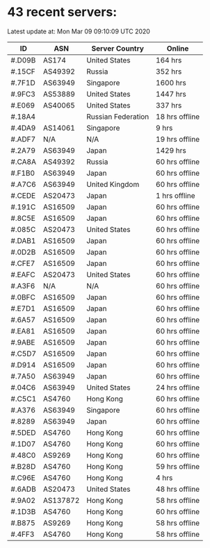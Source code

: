 # 43 recent servers:

Latest update at: Mon Mar 09 09:10:09 UTC 2020

| ID | ASN | Server Country | Online |
| -- | --- | -------------- | ------ |
| #.D09B | AS174 | United States | 164 hrs |
| #.15CF | AS49392 | Russia | 352 hrs |
| #.7F1D | AS63949 | Singapore | 1600 hrs |
| #.9FC3 | AS53889 | United States | 1447 hrs |
| #.E069 | AS40065 | United States | 337 hrs |
| #.18A4 |  | Russian Federation | 18 hrs offline |
| #.4DA9 | AS14061 | Singapore | 9 hrs |
| #.ADF7 | N/A | N/A | 19 hrs offline |
| #.2A79 | AS63949 | Japan | 1429 hrs |
| #.CA8A | AS49392 | Russia | 60 hrs offline |
| #.F1B0 | AS63949 | Japan | 60 hrs offline |
| #.A7C6 | AS63949 | United Kingdom | 60 hrs offline |
| #.CEDE | AS20473 | Japan | 1 hrs offline |
| #.191C | AS16509 | Japan | 60 hrs offline |
| #.8C5E | AS16509 | Japan | 60 hrs offline |
| #.085C | AS20473 | United States | 60 hrs offline |
| #.DAB1 | AS16509 | Japan | 60 hrs offline |
| #.0D2B | AS16509 | Japan | 60 hrs offline |
| #.CFE7 | AS16509 | Japan | 60 hrs offline |
| #.EAFC | AS20473 | United States | 60 hrs offline |
| #.A3F6 | N/A | N/A | 60 hrs offline |
| #.0BFC | AS16509 | Japan | 60 hrs offline |
| #.E7D1 | AS16509 | Japan | 60 hrs offline |
| #.6A57 | AS16509 | Japan | 60 hrs offline |
| #.EA81 | AS16509 | Japan | 60 hrs offline |
| #.9ABE | AS16509 | Japan | 60 hrs offline |
| #.C5D7 | AS16509 | Japan | 60 hrs offline |
| #.D914 | AS16509 | Japan | 60 hrs offline |
| #.7A50 | AS63949 | Japan | 60 hrs offline |
| #.04C6 | AS63949 | United States | 24 hrs offline |
| #.C5C1 | AS4760 | Hong Kong | 60 hrs offline |
| #.A376 | AS63949 | Singapore | 60 hrs offline |
| #.8289 | AS63949 | Japan | 60 hrs offline |
| #.5DED | AS4760 | Hong Kong | 60 hrs offline |
| #.1D07 | AS4760 | Hong Kong | 60 hrs offline |
| #.48C0 | AS9269 | Hong Kong | 60 hrs offline |
| #.B28D | AS4760 | Hong Kong | 59 hrs offline |
| #.C96E | AS4760 | Hong Kong | 4 hrs |
| #.6ADB | AS20473 | United States | 48 hrs offline |
| #.9A02 | AS137872 | Hong Kong | 58 hrs offline |
| #.1D3B | AS4760 | Hong Kong | 60 hrs offline |
| #.B875 | AS9269 | Hong Kong | 58 hrs offline |
| #.4FF3 | AS4760 | Hong Kong | 58 hrs offline |

